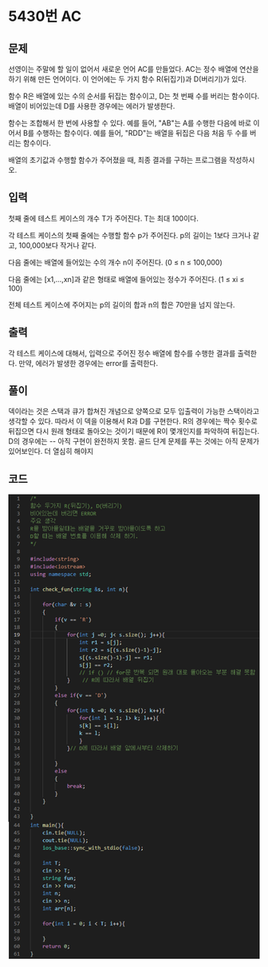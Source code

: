 # **5430번** AC

[문자열]: https://www.acmicpc.net/problem/5430	"AC"



## 문제

선영이는 주말에 할 일이 없어서 새로운 언어 AC를 만들었다. AC는 정수 배열에 연산을 하기 위해 만든 언어이다. 이 언어에는 두 가지 함수 R(뒤집기)과 D(버리기)가 있다.

함수 R은 배열에 있는 수의 순서를 뒤집는 함수이고, D는 첫 번째 수를 버리는 함수이다. 배열이 비어있는데 D를 사용한 경우에는 에러가 발생한다.

함수는 조합해서 한 번에 사용할 수 있다. 예를 들어, "AB"는 A를 수행한 다음에 바로 이어서 B를 수행하는 함수이다. 예를 들어, "RDD"는 배열을 뒤집은 다음 처음 두 수를 버리는 함수이다.

배열의 초기값과 수행할 함수가 주어졌을 때, 최종 결과를 구하는 프로그램을 작성하시오.



## 입력

첫째 줄에 테스트 케이스의 개수 T가 주어진다. T는 최대 100이다.

각 테스트 케이스의 첫째 줄에는 수행할 함수 p가 주어진다. p의 길이는 1보다 크거나 같고, 100,000보다 작거나 같다.

다음 줄에는 배열에 들어있는 수의 개수 n이 주어진다. (0 ≤ n ≤ 100,000)

다음 줄에는 [x1,...,xn]과 같은 형태로 배열에 들어있는 정수가 주어진다. (1 ≤ xi ≤ 100)

전체 테스트 케이스에 주어지는 p의 길이의 합과 n의 합은 70만을 넘지 않는다.



## 출력

각 테스트 케이스에 대해서, 입력으로 주어진 정수 배열에 함수를 수행한 결과를 출력한다. 만약, 에러가 발생한 경우에는 error를 출력한다.



## 풀이

덱이라는 것은 스택과 큐가 합쳐진 개념으로 양쪽으로 모두 입출력이 가능한 스택이라고 생각할 수 있다. 따라서 이 덱을 이용해서 R과 D를 구현한다.
R의 경우에는 짝수 횟수로 뒤집으면 다시 원래 형태로 돌아오는 것이기 때문에 R이 몇개인지를 파악하여 뒤집는다.
D의 경우에는 
-- 아직 구현이 완전하지 못함. 골드 단계 문제를 푸는 것에는 아직 문제가 있어보인다. 더 열심히 해야지



## 코드


![코드](https://github.com/Cheetozzeong/Algorithm_Study/blob/main/week2/5430/5430.png?raw=true)

